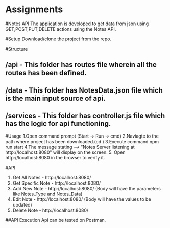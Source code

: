 # Assignments 

#Notes API
The application is developed to get data from json using GET,POST,PUT,DELETE actions using the Notes API.

#Setup
Download/clone the project from the repo.

#Structure
## /api - This folder has routes file wherein all the routes has been defined.
## /data - This folder has NotesData.json file which is the main input source of api.
## /services - This folder has controller.js file which has the logic for api functioning.

#Usage
1.Open command prompt (Start -> Run -> cmd)
2.Naviagte to the path where project has been downloaded.(cd <FILEPATH>)
3.Execute command npm run start
4.The message stating --> "Notes Server listening at http://localhost:8080" will display on the screen.
5. Open http://localhost:8080 in the browser to verify it.

#API
1. Get All Notes - http://localhost:8080/
2. Get Specific Note - http://localhost:8080/<id>
3. Add New Note - http://localhost:8080/ (Body will have the parameters like Notes_Type and Notes_Data)
4. Edit Note - http://localhost:8080/<id> (Body will have the values to be updated)
5. Delete Note - http://localhost:8080/<id>

##API Execution
Api can be tested on Postman.
